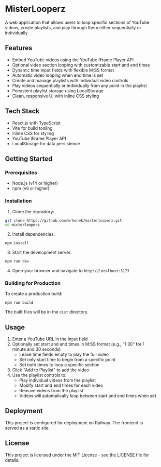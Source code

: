 # MisterLooperz

A web application that allows users to loop specific sections of YouTube videos, create playlists, and play through them either sequentially or individually.

## Features

- Embed YouTube videos using the YouTube IFrame Player API
- Optional video section looping with customizable start and end times
- Dynamic time input fields with flexible M:SS format
- Automatic video looping when end time is set
- Create and manage playlists with individual video controls
- Play videos sequentially or individually from any point in the playlist
- Persistent playlist storage using LocalStorage
- Clean, responsive UI with inline CSS styling

## Tech Stack

- React.js with TypeScript
- Vite for build tooling
- Inline CSS for styling
- YouTube IFrame Player API
- LocalStorage for data persistence

## Getting Started

### Prerequisites

- Node.js (v14 or higher)
- npm (v6 or higher)

### Installation

1. Clone the repository:
```bash
git clone https://github.com/mrhonek/misterlooperz.git
cd misterlooperz
```

2. Install dependencies:
```bash
npm install
```

3. Start the development server:
```bash
npm run dev
```

4. Open your browser and navigate to `http://localhost:5173`

### Building for Production

To create a production build:

```bash
npm run build
```

The built files will be in the `dist` directory.

## Usage

1. Enter a YouTube URL in the input field
2. Optionally set start and end times in M:SS format (e.g., "1:30" for 1 minute and 30 seconds)
   - Leave time fields empty to play the full video
   - Set only start time to begin from a specific point
   - Set both times to loop a specific section
3. Click "Add to Playlist" to add the video
4. Use the playlist controls to:
   - Play individual videos from the playlist
   - Modify start and end times for each video
   - Remove videos from the playlist
   - Videos will automatically loop between start and end times when set

## Deployment

This project is configured for deployment on Railway. The frontend is served as a static site.

## License

This project is licensed under the MIT License - see the LICENSE file for details.
